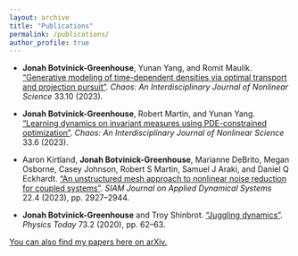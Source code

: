 ```yaml
---
layout: archive
title: "Publications"
permalink: /publications/
author_profile: true
---
```


* **Jonah Botvinick-Greenhouse**, Yunan Yang, and Romit Maulik. [“Generative modeling of time-dependent densities via optimal transport and projection pursuit”](https://pubs.aip.org/aip/cha/article-abstract/33/10/103108/2915710/Generative-modeling-of-time-dependent-densities?redirectedFrom=fulltext). *Chaos: An Interdisciplinary Journal of Nonlinear Science* 33.10 (2023).

* **Jonah Botvinick-Greenhouse**, Robert Martin, and Yunan Yang. [“Learning dynamics on invariant measures
using PDE-constrained optimization”](https://pubs.aip.org/aip/cha/article-abstract/33/6/063152/2900453/Learning-dynamics-on-invariant-measures-using-PDE?redirectedFrom=fulltext). *Chaos: An Interdisciplinary Journal of Nonlinear Science* 33.6 (2023).

* Aaron Kirtland, **Jonah Botvinick-Greenhouse**, Marianne DeBrito, Megan Osborne, Casey Johnson, Robert
S Martin, Samuel J Araki, and Daniel Q Eckhardt. [“An unstructured mesh approach to nonlinear noise reduction for coupled systems”](https://epubs.siam.org/doi/10.1137/22M152092X). *SIAM Journal on Applied Dynamical Systems* 22.4 (2023), pp. 2927–2944. 

* **Jonah Botvinick-Greenhouse** and Troy Shinbrot. [“Juggling dynamics”](https://pubs.aip.org/physicstoday/article/73/2/62/914452/Juggling-dynamicsWith-complex-throwing-patterns-of). *Physics Today* 73.2 (2020), pp. 62–63.

[You can also find my papers here on arXiv.](https://arxiv.org/search/?searchtype=author&query=Botvinick-Greenhouse%2C+J)
